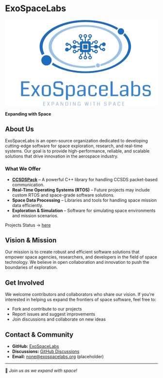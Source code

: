 # ExoSpaceLabs

![ExoSpaceLabs Logo](../imgs/ExoSpaceLabs-Logo.png)

**Expanding with Space**

## About Us

ExoSpaceLabs is an open-source organization dedicated to developing cutting-edge software for space exploration, research, and real-time systems. Our goal is to provide high-performance, reliable, and scalable solutions that drive innovation in the aerospace industry.

### What We Offer
- **[CCSDSPack](https://github.com/ExoSpaceLabs/CCSDSPack)** – A powerful C++ library for handling CCSDS packet-based communication.
- **Real-Time Operating Systems (RTOS)** – Future projects may include custom RTOS and space-grade software solutions.
- **Space Data Processing** – Libraries and tools for handling space mission data efficiently.
- **Exploration & Simulation** – Software for simulating space environments and mission scenarios.

Projects Status -> [here](../docs/PROJECTSTATUS.md)

## Vision & Mission
Our mission is to create robust and efficient software solutions that empower space agencies, researchers, and developers in the field of space technology. We believe in open collaboration and innovation to push the boundaries of exploration.

## Get Involved
We welcome contributors and collaborators who share our vision. If you're interested in helping us expand the frontiers of space software, feel free to:
- Fork and contribute to our projects
- Report issues and suggest improvements
- Join discussions and collaborate on new ideas

## Contact & Community
- **GitHub:** [ExoSpaceLabs](https://github.com/ExoSpaceLabs)
- **Discussions:** [GitHub Discussions](https://github.com/orgs/ExoSpaceLabs/discussions)
- **Email:** none@exospacelabs.org (placeholder)

---
🚀 *Join us as we expand with space!*

